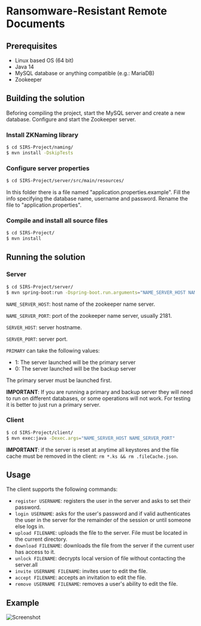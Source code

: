 # Ransomware-Resistant Remote Documents

## Prerequisites

+ Linux based OS (64 bit)
+ Java 14
+ MySQL database or anything compatible (e.g.: MariaDB)
+ Zookeeper

## Building the solution

Beforing compiling the project, start the MySQL server and create a new database.
Configure and start the Zookeeper server.

### Install ZKNaming library

```bash
$ cd SIRS-Project/naming/
$ mvn install -DskipTests
```

### Configure server properties

```bash
$ cd SIRS-Project/server/src/main/resources/
```
In this folder there is a file named "application.properties.example". Fill the info specifying the database name, username and password. Rename the file to "application.properties".

### Compile and install all source files

```bash
$ cd SIRS-Project/
$ mvn install
```

## Running the solution

### Server

```bash
$ cd SIRS-Project/server/
$ mvn spring-boot:run -Dspring-boot.run.arguments="NAME_SERVER_HOST NAME_SERVER_PORT SERVER_HOST SERVER_PORT PRIMARY"
```

`NAME_SERVER_HOST`: host name of the zookeeper name server.

`NAME_SERVER_PORT`: port of the zookeeper name server, usually 2181.

`SERVER_HOST`: server hostname.

`SERVER_PORT`: server port.

`PRIMARY` can take the following values:
+ 1: The server launched will be the primary server
+ 0: The server launched will be the backup server

The primary server must be launched first.

**IMPORTANT**: If you are running a primary and backup server they will need to run on different databases, or some operations will not work. For testing it is better to just run a primary server.

### Client

```bash
$ cd SIRS-Project/client/
$ mvn exec:java -Dexec.args="NAME_SERVER_HOST NAME_SERVER_PORT"
```

**IMPORTANT**: if the server is reset at anytime all keystores and the file cache must be removed in the client: `rm *.ks && rm .fileCache.json`.

## Usage

The client supports the following commands:

+ `register USERNAME`: registers the user in the server and asks to set their password.
+ `login USERNAME`: asks for the user's password and if valid authenticates the user in the server for the remainder of the session or until someone else logs in.
+ `upload FILENAME`: uploads the file to the server. File must be located in the current directory.
+ `download FILENAME`: downloads the file from the server if the current user has access to it.
+ `unlock FILENAME`: decrypts local version of file without contacting the server.all
+ `invite USERNAME FILENAME`: invites user to edit the file.
+ `accept FILENAME`: accepts an invitation to edit the file.
+ `remove USERNAME FILENAME`: removes a user's ability to edit the file.

## Example

![Screenshot](https://media.discordapp.net/attachments/360793474624389130/787047932989800458/unknown.png?width=481&height=702)